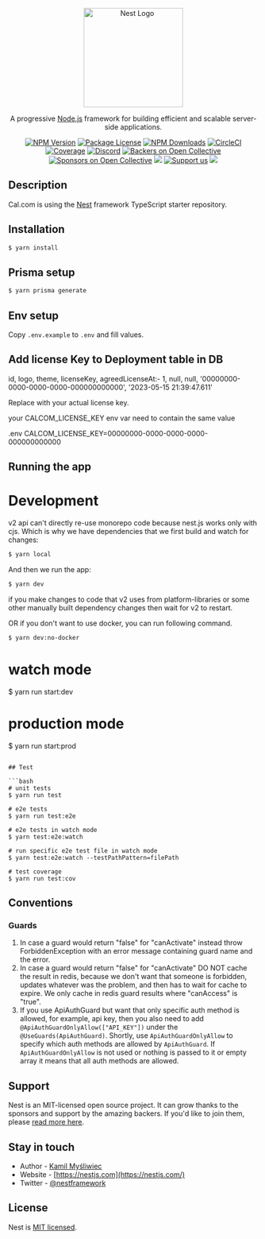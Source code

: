 <p align="center">
  <a href="http://nestjs.com/" target="blank"><img src="https://github.com/user-attachments/assets/ce7c2ecf-6097-469a-8512-c846a9fb665d" height="200" alt="Nest Logo" /></a>
</p>

[circleci-image]: https://img.shields.io/circleci/build/github/nestjs/nest/master?token=abc123def456
[circleci-url]: https://circleci.com/gh/nestjs/nest

  <p align="center">A progressive <a href="http://nodejs.org" target="_blank">Node.js</a> framework for building efficient and scalable server-side applications.</p>
    <p align="center">
<a href="https://www.npmjs.com/~nestjscore" target="_blank"><img src="https://img.shields.io/npm/v/@nestjs/core.svg" alt="NPM Version" /></a>
<a href="https://www.npmjs.com/~nestjscore" target="_blank"><img src="https://img.shields.io/npm/l/@nestjs/core.svg" alt="Package License" /></a>
<a href="https://www.npmjs.com/~nestjscore" target="_blank"><img src="https://img.shields.io/npm/dm/@nestjs/common.svg" alt="NPM Downloads" /></a>
<a href="https://circleci.com/gh/nestjs/nest" target="_blank"><img src="https://img.shields.io/circleci/build/github/nestjs/nest/master" alt="CircleCI" /></a>
<a href="https://coveralls.io/github/nestjs/nest?branch=master" target="_blank"><img src="https://coveralls.io/repos/github/nestjs/nest/badge.svg?branch=master#9" alt="Coverage" /></a>
<a href="https://discord.gg/G7Qnnhy" target="_blank"><img src="https://img.shields.io/badge/discord-online-brightgreen.svg" alt="Discord"/></a>
<a href="https://opencollective.com/nest#backer" target="_blank"><img src="https://opencollective.com/nest/backers/badge.svg" alt="Backers on Open Collective" /></a>
<a href="https://opencollective.com/nest#sponsor" target="_blank"><img src="https://opencollective.com/nest/sponsors/badge.svg" alt="Sponsors on Open Collective" /></a>
  <a href="https://paypal.me/kamilmysliwiec" target="_blank"><img src="https://img.shields.io/badge/Donate-PayPal-ff3f59.svg"/></a>
    <a href="https://opencollective.com/nest#sponsor"  target="_blank"><img src="https://img.shields.io/badge/Support%20us-Open%20Collective-41B883.svg" alt="Support us"></a>
  <a href="https://twitter.com/nestframework" target="_blank"><img src="https://img.shields.io/twitter/follow/nestframework.svg?style=social&label=Follow"></a>
</p>
  <!--[![Backers on Open Collective](https://opencollective.com/nest/backers/badge.svg)](https://opencollective.com/nest#backer)
  [![Sponsors on Open Collective](https://opencollective.com/nest/sponsors/badge.svg)](https://opencollective.com/nest#sponsor)-->

## Description

Cal.com is using the [Nest](https://github.com/nestjs/nest) framework TypeScript starter repository.

## Installation

```bash
$ yarn install
```

## Prisma setup

```bash
$ yarn prisma generate
```

## Env setup

Copy `.env.example` to `.env` and fill values.

## Add license Key to Deployment table in DB

id, logo, theme, licenseKey, agreedLicenseAt:-
1, null, null, '00000000-0000-0000-0000-000000000000', '2023-05-15 21:39:47.611'

Replace with your actual license key.

your CALCOM_LICENSE_KEY env var need to contain the same value

.env
CALCOM_LICENSE_KEY=00000000-0000-0000-0000-000000000000

## Running the app

# Development

v2 api can't directly re-use monorepo code because nest.js works only with cjs. Which is why we have dependencies that we first build and watch for changes:
```bash
$ yarn local
```

And then we run the app:
```bash
$ yarn dev
```

if you make changes to code that v2 uses from platform-libraries or some other manually built dependency changes then wait for v2 to restart.

OR if you don't want to use docker, you can run following command.

```bash
$ yarn dev:no-docker
```

# watch mode
$ yarn run start:dev

# production mode
$ yarn run start:prod
```

## Test

```bash
# unit tests
$ yarn run test

# e2e tests
$ yarn run test:e2e

# e2e tests in watch mode
$ yarn test:e2e:watch 

# run specific e2e test file in watch mode
$ yarn test:e2e:watch --testPathPattern=filePath

# test coverage
$ yarn run test:cov
```

## Conventions

### Guards
1. In case a guard would return "false" for "canActivate" instead throw ForbiddenException with an error message containing guard name and the error.
2. In case a guard would return "false" for "canActivate" DO NOT cache the result in redis, because we don't want that someone is forbidden, updates whatever was the problem, and then has to wait for cache to expire. We only cache in redis guard results where "canAccess" is "true".
3. If you use ApiAuthGuard but want that only specific auth method is allowed, for example, api key, then you also need to add `@ApiAuthGuardOnlyAllow(["API_KEY"])` under the `@UseGuards(ApiAuthGuard)`. Shortly, use `ApiAuthGuardOnlyAllow` to specify which auth methods are allowed by `ApiAuthGuard`. If `ApiAuthGuardOnlyAllow` is not used or nothing is passed to it or empty array it means that
all auth methods are allowed.

## Support

Nest is an MIT-licensed open source project. It can grow thanks to the sponsors and support by the amazing backers. If you'd like to join them, please [read more here](https://docs.nestjs.com/support).

## Stay in touch

- Author - [Kamil Myśliwiec](https://kamilmysliwiec.com)
- Website - [https://nestjs.com](https://nestjs.com/)
- Twitter - [@nestframework](https://twitter.com/nestframework)

## License

Nest is [MIT licensed](LICENSE).
